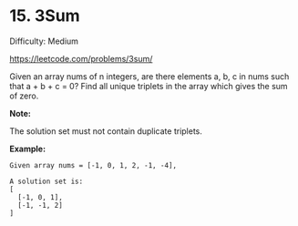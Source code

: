 # 15. 3Sum

Difficulty: Medium

https://leetcode.com/problems/3sum/

Given an array nums of n integers, are there elements a, b, c in nums such that a + b + c = 0? Find all unique triplets in the array which gives the sum of zero.

**Note:**

The solution set must not contain duplicate triplets.

**Example:**
```
Given array nums = [-1, 0, 1, 2, -1, -4],

A solution set is:
[
  [-1, 0, 1],
  [-1, -1, 2]
]
```
